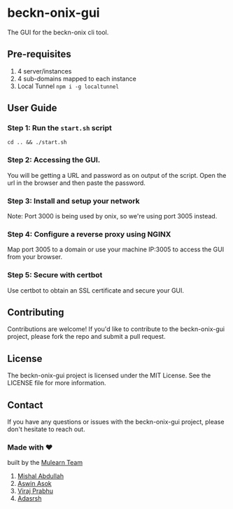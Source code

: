 # beckn-onix-gui

The GUI for the beckn-onix cli tool.

## Pre-requisites

1. 4 server/instances
2. 4 sub-domains mapped to each instance
3. Local Tunnel
   `npm i -g localtunnel`

## User Guide

### Step 1: Run the `start.sh` script

```
cd .. && ./start.sh
```

### Step 2: Accessing the GUI.

You will be getting a URL and password as on output of the script. Open the url in the browser and then
paste the password.

### Step 3: Install and setup your network

Note: Port 3000 is being used by onix, so we're using port 3005 instead.

### Step 4: Configure a reverse proxy using NGINX

Map port 3005 to a domain or use your machine IP:3005 to access the GUI from your browser.

### Step 5: Secure with certbot

Use certbot to obtain an SSL certificate and secure your GUI.

## Contributing

Contributions are welcome! If you'd like to contribute to the beckn-onix-gui project, please fork the repo and submit a pull request.

## License

The beckn-onix-gui project is licensed under the MIT License. See the LICENSE file for more information.


## Contact

If you have any questions or issues with the beckn-onix-gui project, please don't hesitate to reach out.

### Made with ❤️

built by the [Mulearn Team](https://mulearn.org/)
1. [Mishal Abdullah](https://github.com/Mishalabdullah/)
2. [Aswin Asok](https://github.com/AswinAsok)
3. [Viraj Prabhu ](https://github.com/viraka)
4. [Adasrsh](https://adarshmohanks.framer.website/)
